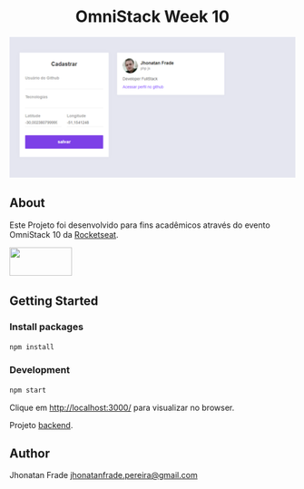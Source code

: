 <p align="center">
  <h1 align="center">
    OmniStack Week 10
  </h1>
</p>

![Viewport do Projeto][viewport1]

## About
Este Projeto foi desenvolvido para fins acadêmicos através do evento OmniStack 10 da [Rocketseat](https://rocketseat.com.br/).

<div>
  <a href="https://pt-br.reactjs.org/"><img src="https://www.agap2-it.pt/media/h4gpk5wu/react.png" height="50px" width="110px"></a>
</div>

## Getting Started

### Install packages
```sh
npm install
```

### Development
```sh
npm start
```

Clique em [http://localhost:3000/](http://localhost:3000/) para visualizar no browser.

Projeto [backend](https://github.com/Jhonatan-Pereira/node_omnistack_week_10).


## Author

Jhonatan Frade <jhonatanfrade.pereira@gmail.com>

[viewport1]: https://raw.githubusercontent.com/Jhonatan-Pereira/react_omnistack_week_10/master/assets/viewport1.png "Viewport1"